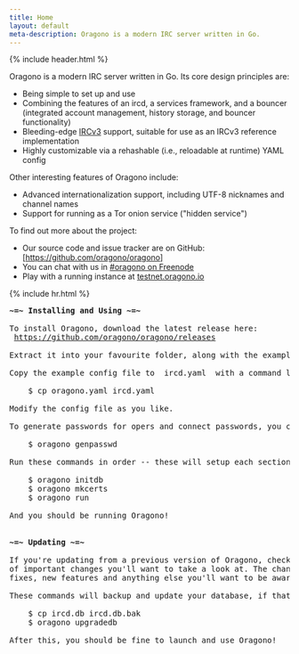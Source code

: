 ```yaml
---
title: Home
layout: default
meta-description: Oragono is a modern IRC server written in Go.
---
```

{% include header.html %}

Oragono is a modern IRC server written in Go. Its core design principles are:

* Being simple to set up and use
* Combining the features of an ircd, a services framework, and a bouncer (integrated account management, history storage, and bouncer functionality)
* Bleeding-edge [IRCv3](https://ircv3.net) support, suitable for use as an IRCv3 reference implementation
* Highly customizable via a rehashable (i.e., reloadable at runtime) YAML config

Other interesting features of Oragono include:

* Advanced internationalization support, including UTF-8 nicknames and channel names
* Support for running as a Tor onion service ("hidden service")

To find out more about the project:

* Our source code and issue tracker are on GitHub: [https://github.com/oragono/oragono]
* You can chat with us in [#oragono on Freenode](ircs://irc.freenode.net:6697/#oragono)
* Play with a running instance at [testnet.oragono.io](https://testnet.oragono.io)

{% include hr.html %}

<pre>
<strong>~=~ Installing and Using ~=~</strong>

To install Oragono, download the latest release here:
 <a href="https://github.com/oragono/oragono/releases">https://github.com/oragono/oragono/releases</a>

Extract it into your favourite folder, along with the example config file.

Copy the example config file to  ircd.yaml  with a command like:

    <span class="term">$</span> cp oragono.yaml ircd.yaml

Modify the config file as you like.

To generate passwords for opers and connect passwords, you can use this command:

    <span class="term">$</span> oragono genpasswd

Run these commands in order -- these will setup each section of the server:

    <span class="term">$</span> oragono initdb
    <span class="term">$</span> oragono mkcerts
    <span class="term">$</span> oragono run

And you should be running Oragono!


<strong>~=~ Updating ~=~</strong>

If you're updating from a previous version of Oragono, checkout the CHANGELOG for a shortlist
of important changes you'll want to take a look at. The change log details config changes,
fixes, new features and anything else you'll want to be aware of!

These commands will backup and update your database, if that's been updated:

    <span class="term">$</span> cp ircd.db ircd.db.bak
    <span class="term">$</span> oragono upgradedb

After this, you should be fine to launch and use Oragono!
</pre>
